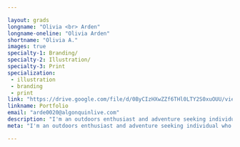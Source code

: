 ```yaml
---

layout: grads
longname: "Olivia <br> Arden"
longname-oneline: "Olivia Arden"
shortname: "Olivia A."
images: true
specialty-1: Branding/
specialty-2: Illustration/
specialty-3: Print
specialization:
 - illustration
 - branding
 - print
link: "https://drive.google.com/file/d/0ByCIzHXwZZf6THl0LTY2S0xuOUU/view?usp=sharing"
linkname: Portfolio
email: "arde0020@algonquinlive.com"
description: "I'm an outdoors enthusiast and adventure seeking individual who strives to translate both passion and energy into creating meaningful art!"
meta: "I'm an outdoors enthusiast and adventure seeking individual who strives to translate both passion and energy into creating meaningful art!"

---
```

